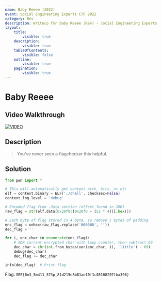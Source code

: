 ```yaml
---
name: Baby Reeee (2022)
event: Social Engineering Experts CTF 2022
category: Rev
description: Writeup for Baby Reeee (Rev) - Social Engineering Experts CTF (2022) 💜
layout:
    title:
        visible: true
    description:
        visible: true
    tableOfContents:
        visible: false
    outline:
        visible: true
    pagination:
        visible: true
---
```


# Baby Reeee

## Video Walkthrough

[![VIDEO](https://img.youtube.com/vi/-cc4U1H53F8/0.jpg)](https://youtu.be/-cc4U1H53F8?t=132 "Social Engineering Experts CTF 2022: Baby Reeee")

## Description

> You've never seen a flagchecker this helpful.

## Solution

```py
from pwn import *

# This will automatically get context arch, bits, os etc
elf = context.binary = ELF('./chall', checksec=False)
context.log_level = 'debug'

# Encoded flag from .data section (offset found in GDB)
raw_flag = str(elf.data[0x20f0:(0x20f0 + (52 * 4))].hex())

# Each byte of flag stored in 4 byte, so remove 3 bytes of padding
enc_flag = unhex(raw_flag.replace('000000', ''))
dec_flag = ''

for i, enc_char in enumerate(enc_flag):
    # XOR current encrypted char with loop counter, then subtract 69
    dec_char = chr(int.from_bytes(xor(enc_char, i), 'little') - 69)
    debug(dec_char)
    dec_flag += dec_char

info(dec_flag)  # Print flag
```

Flag: `SEE{0n3_5m411_573p_81d215e8b81ae10f1c08168207fba396}`
